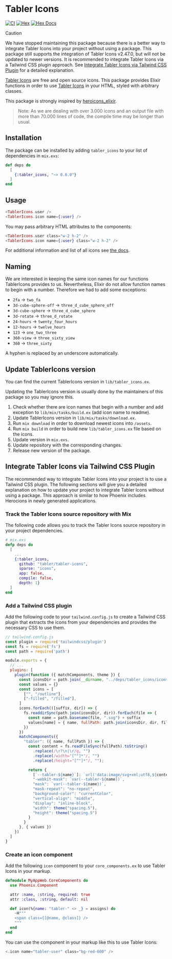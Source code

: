 # Tabler Icons

[![CI](https://github.com/sourceboat/ex_tabler_icons/actions/workflows/ci.yml/badge.svg)](https://github.com/sourceboat/ex_tabler_icons/actions/workflows/ci.yml)
[![Hex](https://img.shields.io/hexpm/v/tabler_icons.svg)](https://hex.pm/packages/tabler_icons)
[![Hex Docs](https://img.shields.io/badge/hex-docs-green)](https://hexdocs.pm/tabler_icons/TablerIcons.html)

> [!CAUTION]
> We have stopped maintaining this package because there is a better way to integrate Tabler Icons into your project without using a package. 
> This package still supports the integration of Tabler Icons v2.47.0, but will not be updated to newer versions.
> It is recommended to integrate Tabler Icons via a Tailwind CSS plugin approach. See [Integrate Tabler Icons via Tailwind CSS Plugin](#integrate-tabler-icons-via-tailwind-css-plugin) for a detailed explanation.

[Tabler Icons](https://tabler-icons.io/) are free and open source icons. This package provides Elixir functions in order to use [Tabler Icons](https://tabler-icons.io/) in your HTML, styled with arbitrary classes.

This package is strongly inspired by [heroicons_elixir](https://github.com/mveytsman/heroicons_elixir).

> Note: As we are dealing with over 3.000 icons and an output file with more than 70.000 lines of code, the compile time may be longer than usual.

## Installation

The package can be installed by adding `tabler_icons` to your list of dependencies in `mix.exs`:

```elixir
def deps do
  [
    {:tabler_icons, "~> 0.6.0"}
  ]
end
```

## Usage

```eex
<TablerIcons.user />
<TablerIcons.icon name={:user} />
```

You may pass arbitrary HTML attributes to the components:

```eex
<TablerIcons.user class="w-2 h-2" />
<TablerIcons.icon name={:user} class="w-2 h-2" />
```

For additional information and list of all icons see [the docs](https://hexdocs.pm/tabler_icons/TablerIcons.html).

## Naming

We are interested in keeping the same icon names for our functions TablerIcons provides to us. Nevertheless, Elixir do not allow function names to begin with a number. Therefore we had to add some exceptions:

- `2fa` -> `two_fa`
- `3d-cube-sphere-off` -> `three_d_cube_sphere_off`
- `3d-cube-sphere` -> `three_d_cube_sphere`
- `3d-rotate` -> `three_d_rotate`
- `24-hours` -> `twenty_four_hours`
- `12-hours` -> `twelve_hours`
- `123` -> `one_two_three`
- `360-view` -> `three_sixty_view`
- `360` -> `three_sixty`

A hyphen is replaced by an underscore automatically.

## Update TablerIcons version

You can find the current TablerIcons version in `lib/tabler_icons.ex`.

Updating the TablerIcons version is usually done by the maintainers of this package so you may ignore this.

1. Check whether there are icon names that begin with a number and add exception to `lib/mix/tasks/build.ex` (add icon name to readme).
2. Update TablerIcons version in `lib/mix/tasks/download.ex`.
3. Run `mix download` in order to download newest icons into `/assets`.
4. Run `mix build` in order to build new `lib/tabler_icons.ex` file based on the icons.
5. Update version in `mix.exs`.
6. Update repository with the corresponding changes.
7. Release new version of the package.

## Integrate Tabler Icons via Tailwind CSS Plugin

The recommended way to integrate Tabler Icons into your project is to use a Tailwind CSS plugin. The following sections will give you a detailed explanation on how to update your project to integrate Tabler Icons without using a package. This approach is similar to how Phoenix includes Herocions in newly generated applications.

### Track the Tabler Icons source repository with Mix

The following code allows you to track the Tabler Icons source repository in your project dependencies.

```elixir
# mix.exs
defp deps do
  [
    ...
    {:tabler_icons,
      github: "tabler/tabler-icons", 
      sparse: "icons",
      app: false, 
      compile: false, 
      depth: 1}
  ]
end
```

### Add a Tailwind CSS plugin

Add the following code to your `tailwind.config.js` to create a Tailwind CSS plugin that extracts the icons from your dependencies and provides the necessary CSS to use them.

```js
// tailwind.config.js
const plugin = require('tailwindcss/plugin')
const fs = require('fs')
const path = require('path')

module.exports = {
  // ...
  plugins: [
    plugin(function ({ matchComponents, theme }) {
      const iconsDir = path.join(__dirname, "../deps/tabler_icons/icons")
      const values = {}
      const icons = [
        ["", "/outline"],
        ["-filled", "/filled"],
      ]
      icons.forEach(([suffix, dir]) => {
        fs.readdirSync(path.join(iconsDir, dir)).forEach(file => {
          const name = path.basename(file, ".svg") + suffix
          values[name] = { name, fullPath: path.join(iconsDir, dir, file) }
        })
      })
      matchComponents({
        "tabler": ({ name, fullPath }) => {
          const content = fs.readFileSync(fullPath).toString()
            .replace(/\r?\n|\r/g, "")
            .replace(/width="[^"]*"/, "")
            .replace(/height="[^"]*"/, "");

          return {
            [`--tabler-${name}`]: `url('data:image/svg+xml;utf8,${content}')`,
            "-webkit-mask": `var(--tabler-${name})`,
            "mask": `var(--tabler-${name})`,
            "mask-repeat": "no-repeat",
            "background-color": "currentColor",
            "vertical-align": "middle",
            "display": "inline-block",
            "width": theme("spacing.5"),
            "height": theme("spacing.5")
          }
        }
      }, { values })
    })
  ]
}
```

### Create an icon component

Add the following `icon` component to your `core_components.ex` to use Tabler Icons in your markup.

```elixir
defmodule MyAppWeb.CoreComponents do
  use Phoenix.Component

  attr :name, :string, required: true
  attr :class, :string, default: nil

  def icon(%{name: "tabler-" <> _} = assigns) do
    ~H"""
    <span class={[@name, @class]} />
    """
  end
end
```

You can use the component in your markup like this to use Tabler Icons:

```elixir
<.icon name="tabler-user" class="bg-red-600" />
```
